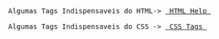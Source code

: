 <pre>
Algumas Tags Indispensaveis do HTML-> <a href="https://github.com/gladsonsimoes/HTML-CSS_pratice/tree/main/HTML-help"> HTML Help </a> 

Algumas Tags Indispensaveis do CSS -> <a href="https://github.com/gladsonsimoes/HTML-CSS_pratice/blob/main/CSS-help/CSS-Help.md"> CSS Tags </a>
</pre>
